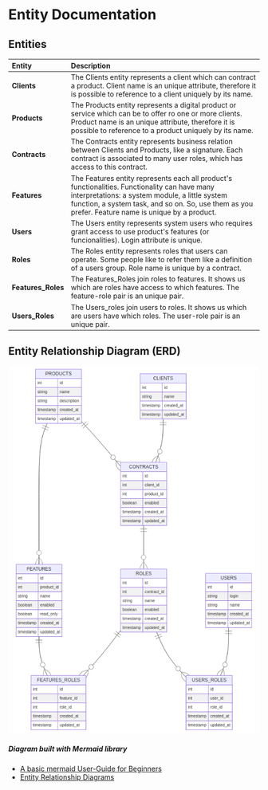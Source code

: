 # Entity Documentation

## Entities

Entity |Description
:-------|:-----------
**Clients**|The Clients entity represents a client which can contract a product. Client name is an unique attribute, therefore it is possible to reference to a client uniquely by its name.
**Products**|The Products entity represents a digital product or service which can be to offer ro one or more clients. Product name is an unique attribute, therefore it is possible to reference to a product uniquely by its name.
**Contracts**|The Contracts entity represents business relation between Clients and Products, like a signature. Each contract is associated to many user roles, which has access to this contract.
**Features**|The Features entity represents each all product's functionalities. Functionality can have many interpretations: a system module, a little system function, a system task, and so on. So, use them as you prefer. Feature name is unique by a product.
**Users**|The Users entity represents system users who requires grant access to use product's features (or funcionalities). Login attribute is unique.
**Roles**|The Roles entity represents roles that users can operate. Some people like to refer them like a definition of a users group. Role name is unique by a contract.
**Features_Roles**|The Features_Roles join roles to features. It shows us which are roles have access to which features. The feature-role pair is an unique pair.
**Users_Roles**|The Users_roles join users to roles. It shows us which are users have which roles. The user-role pair is an unique pair.

## Entity Relationship Diagram (ERD)
![](entity_relationship_diagram.png)
##### Diagram built with Mermaid library
- [A basic mermaid User-Guide for Beginners](https://mermaid-js.github.io/mermaid/#/n00b-gettingStarted)
- [Entity Relationship Diagrams](https://mermaid-js.github.io/mermaid/#/entityRelationshipDiagram?id=entity-relationship-diagrams)
